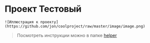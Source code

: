 # Проект Тестовый
    ![Иллюстрация к проекту](https://github.com/jon/coolproject/raw/master/image/image.png)
>Посмотреть инструкции можно в папке [helper](https://github.com/aishost/tutorial/tree/main/helper)
    